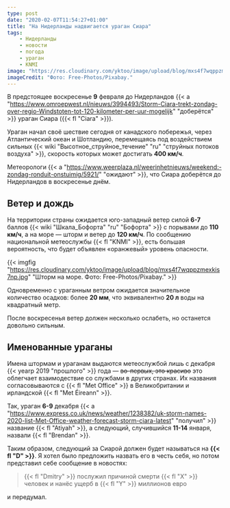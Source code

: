 ```yaml
---
type: post
date: "2020-02-07T11:54:27+01:00"
title: "На Нидерланды надвигается ураган Сиара"
tags:
    - Нидерланды
    - новости
    - погода
    - ураган
    - KNMI
image: "https://res.cloudinary.com/yktoo/image/upload/blog/mxs4f7wqppzmexkis7np.jpg"
imageCredit: "Фото: Free-Photos/Pixabay."
---
```


В предстоящее воскресенье **9** февраля до Нидерландов {{< a "https://www.omroepwest.nl/nieuws/3994493/Storm-Ciara-trekt-zondag-over-regio-Windstoten-tot-120-kilometer-per-uur-mogelijk" "доберётся" >}} ураган Сиара ({{< fl "Ciara" >}}).

Ураган начал своё шествие сегодня от канадского побережья, через Атлантический океан и Шотландию, перемещаяcь под воздействием сильных {{< wiki "Высотное_струйное_течение" "ru" "струйных потоков воздуха" >}}, скорость которых может достигать **400 км/ч**.

Метеорологи {{< a "https://www.weerplaza.nl/weerinhetnieuws/weekend:-zondag-ronduit-onstuimig/5921/" "ожидают" >}}, что Сиара доберётся до Нидерландов в воскресенье днём.

<!--more-->

## Ветер и дождь

На территории страны ожидается юго-западный ветер силой **6-7** баллов {{< wiki "Шкала_Бофорта" "ru" "Бофорта" >}} с порывами до **110 км/ч**, а на море — шторм и ветер до **120 км/ч**. По сообщению национальной метеослужбы {{< fl "KNMI" >}}, есть большая вероятность, что будет объявлен «оранжевый» уровень опасности.

{{< imgfig "https://res.cloudinary.com/yktoo/image/upload/blog/mxs4f7wqppzmexkis7np.jpg" "Шторм на море. Фото: Free-Photos/Pixabay." >}}

Одновременно с ураганным ветром ожидается значительное количество осадков: более **20 мм**, что эквивалентно **20 л** воды на квадратный метр.

После воскресенья ветер должен несколько ослабеть, но останется довольно сильным.

## Именованные ураганы

Имена штормам и ураганам выдаются метеослужбой лишь с декабря {{< yearp 2019 "прошлого" >}} года — ~~во-первых, это красиво~~  это облегчает взаимодествие со службами в других странах. Их названия согласовываются с {{< fl "Met Office" >}} в Великобритании и ирландской {{< fl "Met Éireann" >}}.

Так, ураган **6-9** декабря {{< a "https://www.express.co.uk/news/weather/1238382/uk-storm-names-2020-list-Met-Office-weather-forecast-storm-ciara-latest" "получил" >}} название {{< fl "Atiyah" >}}, а следующий, случившийся **11-14** января, назвали {{< fl "Brendan" >}}.

Таким образом, следующий за Сиарой должен будет называться на **{{< fl "D" >}}**. Я хотел было предложить назвать его в честь себя, но потом представил себе сообщение в новостях:

> {{< fl "Dmitry" >}} послужил причиной смерти {{< fl "X" >}} человек и нанёс ущерб в {{< fl "Y" >}} миллионов евро

и передумал.
